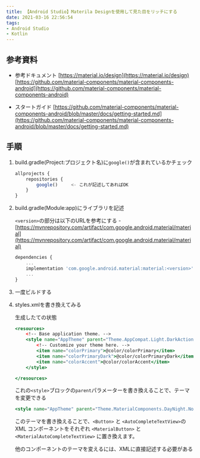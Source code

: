 ```yaml
---
title: 【Android Studio】Materila Designを使用して見た目をリッチにする
date: 2021-03-16 22:56:54
tags:
- Android Studio
- Kotlin
---
```

## 参考資料
- 参考ドキュメント
[https://material.io/design](https://material.io/design)
[https://github.com/material-components/material-components-android](https://github.com/material-components/material-components-android)

- スタートガイド
[https://github.com/material-components/material-components-android/blob/master/docs/getting-started.md](https://github.com/material-components/material-components-android/blob/master/docs/getting-started.md)

## 手順
1. build.gradle(Project:プロジェクト名)に`google()`が含まれているかチェック

    ```jsx
    allprojects {
        repositories {
            google()     <- これが記述してあればOK
        }
    }
    ```

2. build.gradle(Module:app)にライブラリを記述

    `<version>`の部分は以下のURLを参考にする
		- [https://mvnrepository.com/artifact/com.google.android.material/material](https://mvnrepository.com/artifact/com.google.android.material/material)

    ```jsx
    dependencies {
    	...
    	implementation 'com.google.android.material:material:<version>'
    	...
    }
    ```

3. 一度ビルドする
4. styles.xmlを書き換えてみる

    生成したての状態

    ```jsx
    <resources>
        <!-- Base application theme. -->
        <style name="AppTheme" parent="Theme.AppCompat.Light.DarkActionBar">
            <!-- Customize your theme here. -->
            <item name="colorPrimary">@color/colorPrimary</item>
            <item name="colorPrimaryDark">@color/colorPrimaryDark</item>
            <item name="colorAccent">@color/colorAccent</item>
        </style>

    </resources>
    ```

    これの`<style>`ブロックの`parent`パラメーターを書き換えることで、テーマを変更できる

    ```jsx
    <style name="AppTheme" parent="Theme.MaterialComponents.DayNight.NoActionBar">
    ```

    このテーマを書き換えることで、`<Button>` と `<AutoCompleteTextView>`の XML コンポーネントをそれぞれ `<MaterialButton>` と `<MaterialAutoCompleteTextView>` に置き換えます。

    他のコンポーネントのテーマを変えるには、XMLに直接記述する必要がある
